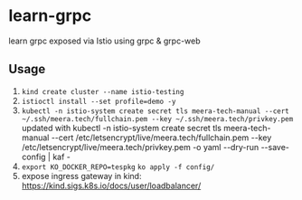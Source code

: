 # learn-grpc

learn grpc exposed via Istio using grpc & grpc-web

## Usage

1. `kind create cluster --name istio-testing`
2. `istioctl install --set profile=demo -y`
5. `kubectl -n istio-system create secret tls meera-tech-manual --cert ~/.ssh/meera.tech/fullchain.pem --key ~/.ssh/meera.tech/privkey.pem`
	updated with kubectl -n istio-system create secret tls meera-tech-manual --cert /etc/letsencrypt/live/meera.tech/fullchain.pem --key /etc/letsencrypt/live/meera.tech/privkey.pem -o yaml --dry-run --save-config | kaf -
3. `export KO_DOCKER_REPO=tespkg` `ko apply -f config/`
4. expose ingress gateway in kind: https://kind.sigs.k8s.io/docs/user/loadbalancer/
